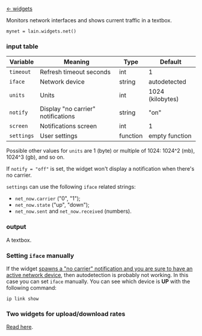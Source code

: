 [<- widgets](https://github.com/copycat-killer/lain/wiki/Widgets)

Monitors network interfaces and shows current traffic in a textbox. 

    mynet = lain.widgets.net()

### input table

Variable | Meaning | Type | Default
--- | --- | --- | ---
`timeout` | Refresh timeout seconds | int | 1
`iface` | Network device | string | autodetected
`units` | Units | int | 1024 (kilobytes) 
`notify` | Display "no carrier" notifications | string | "on"
`screen` | Notifications screen | int | 1
`settings` | User settings | function | empty function

Possible other values for `units` are 1 (byte) or multiple of 1024: 1024^2 (mb), 1024^3 (gb), and so on.

If `notify = "off"` is set, the widget won't display a notification when there's no carrier.

`settings` can use the following `iface` related strings:

- `net_now.carrier` ("0", "1");
- `net_now.state` ("up", "down");
- `net_now.sent` and `net_now.received` (numbers).

### output

A textbox.

### Setting `iface` manually

If the widget [spawns a "no carrier" notification and you are sure to have an active network device](https://github.com/copycat-killer/lain/issues/102), then autodetection is probably not working. In this case you can set `iface` manually. You can see which device is **UP** with the following command:

```shell
ip link show
```

### Two widgets for upload/download rates

[Read here](https://github.com/copycat-killer/lain/issues/61).